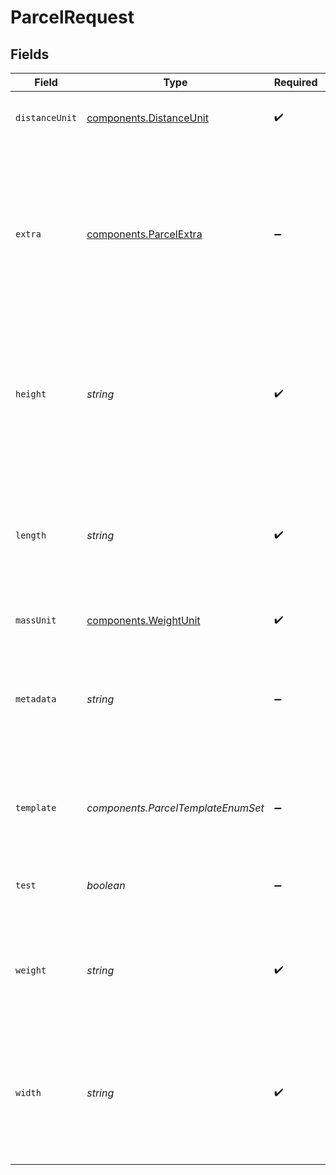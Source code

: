 # ParcelRequest


## Fields

| Field                                                                                                                                                                                                   | Type                                                                                                                                                                                                    | Required                                                                                                                                                                                                | Description                                                                                                                                                                                             | Example                                                                                                                                                                                                 |
| ------------------------------------------------------------------------------------------------------------------------------------------------------------------------------------------------------- | ------------------------------------------------------------------------------------------------------------------------------------------------------------------------------------------------------- | ------------------------------------------------------------------------------------------------------------------------------------------------------------------------------------------------------- | ------------------------------------------------------------------------------------------------------------------------------------------------------------------------------------------------------- | ------------------------------------------------------------------------------------------------------------------------------------------------------------------------------------------------------- |
| `distanceUnit`                                                                                                                                                                                          | [components.DistanceUnit](../../models/components/distanceunit.md)                                                                                                                                      | :heavy_check_mark:                                                                                                                                                                                      | The measure unit used for length, width and height.                                                                                                                                                     | in                                                                                                                                                                                                      |
| `extra`                                                                                                                                                                                                 | [components.ParcelExtra](../../models/components/parcelextra.md)                                                                                                                                        | :heavy_minus_sign:                                                                                                                                                                                      | An object holding optional extra services to be requested for each parcel in a multi-piece shipment. <br/>See the <a href="#section/Parcel-Extras">Parcel Extra table below</a> for all available services. |                                                                                                                                                                                                         |
| `height`                                                                                                                                                                                                | *string*                                                                                                                                                                                                | :heavy_check_mark:                                                                                                                                                                                      | Required if template is not specified. Height of the parcel. Up to six digits in front and four digits after the decimal separator are accepted.                                                        | 1                                                                                                                                                                                                       |
| `length`                                                                                                                                                                                                | *string*                                                                                                                                                                                                | :heavy_check_mark:                                                                                                                                                                                      | Required if template is not specified. Length of the Parcel. Up to six digits in front and four digits after the decimal separator are accepted.                                                        | 1                                                                                                                                                                                                       |
| `massUnit`                                                                                                                                                                                              | [components.WeightUnit](../../models/components/weightunit.md)                                                                                                                                          | :heavy_check_mark:                                                                                                                                                                                      | The unit used for weight.                                                                                                                                                                               | lb                                                                                                                                                                                                      |
| `metadata`                                                                                                                                                                                              | *string*                                                                                                                                                                                                | :heavy_minus_sign:                                                                                                                                                                                      | A string of up to 100 characters that can be filled with any additional information you want to attach to the object.                                                                                   |                                                                                                                                                                                                         |
| `template`                                                                                                                                                                                              | *components.ParcelTemplateEnumSet*                                                                                                                                                                      | :heavy_minus_sign:                                                                                                                                                                                      | If template is passed, `length`, `width`, `height`, and `distance_unit` are not required                                                                                                                |                                                                                                                                                                                                         |
| `test`                                                                                                                                                                                                  | *boolean*                                                                                                                                                                                               | :heavy_minus_sign:                                                                                                                                                                                      | Indicates whether the object has been created in test mode.                                                                                                                                             |                                                                                                                                                                                                         |
| `weight`                                                                                                                                                                                                | *string*                                                                                                                                                                                                | :heavy_check_mark:                                                                                                                                                                                      | Weight of the parcel. Up to six digits in front and four digits after the decimal separator are accepted.                                                                                               | 1                                                                                                                                                                                                       |
| `width`                                                                                                                                                                                                 | *string*                                                                                                                                                                                                | :heavy_check_mark:                                                                                                                                                                                      | Required if template is not specified. Width of the Parcel. Up to six digits in front and four digits after the decimal separator are accepted.                                                         | 1                                                                                                                                                                                                       |